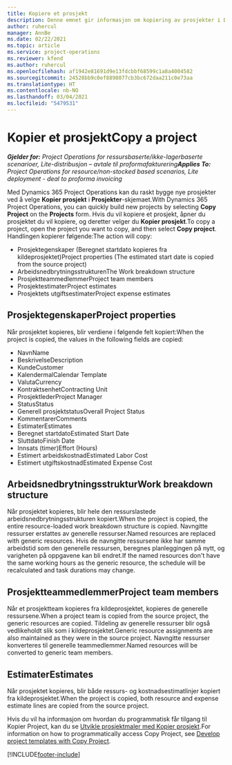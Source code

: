 ```yaml
---
title: Kopiere et prosjekt
description: Denne emnet gir informasjon om kopiering av prosjekter i Dynamics 365 Project Operations.
author: ruhercul
manager: AnnBe
ms.date: 02/22/2021
ms.topic: article
ms.service: project-operations
ms.reviewer: kfend
ms.author: ruhercul
ms.openlocfilehash: af1942e81691d9e13fdcbbf68599c1a8a4004582
ms.sourcegitcommit: 24528bb9c0ef8898077cb3bc672daa211c0e73aa
ms.translationtype: HT
ms.contentlocale: nb-NO
ms.lasthandoff: 03/04/2021
ms.locfileid: "5479531"
---
```

# <a name="copy-a-project"></a><span data-ttu-id="6abc9-103">Kopier et prosjekt</span><span class="sxs-lookup"><span data-stu-id="6abc9-103">Copy a project</span></span>

<span data-ttu-id="6abc9-104">_**Gjelder for:** Project Operations for ressursbaserte/ikke-lagerbaserte scenarioer, Lite-distribusjon – avtale til proformafakturering_</span><span class="sxs-lookup"><span data-stu-id="6abc9-104">_**Applies To:** Project Operations for resource/non-stocked based scenarios, Lite deployment - deal to proforma invoicing_</span></span>

<span data-ttu-id="6abc9-105">Med Dynamics 365 Project Operations kan du raskt bygge nye prosjekter ved å velge **Kopier prosjekt** i **Prosjekter**-skjemaet.</span><span class="sxs-lookup"><span data-stu-id="6abc9-105">With Dynamics 365 Project Operations, you can quickly build new projects by selecting **Copy Project** on the **Projects** form.</span></span> <span data-ttu-id="6abc9-106">Hvis du vil kopiere et prosjekt, åpner du prosjektet du vil kopiere, og deretter velger du **Kopier prosjekt**.</span><span class="sxs-lookup"><span data-stu-id="6abc9-106">To copy a project, open the project you want to copy, and then select **Copy project**.</span></span> <span data-ttu-id="6abc9-107">Handlingen kopierer følgende:</span><span class="sxs-lookup"><span data-stu-id="6abc9-107">The action will copy:</span></span>

- <span data-ttu-id="6abc9-108">Prosjektegenskaper (Beregnet startdato kopieres fra kildeprosjektet)</span><span class="sxs-lookup"><span data-stu-id="6abc9-108">Project properties (The estimated start date is copied from the source project)</span></span>
- <span data-ttu-id="6abc9-109">Arbeidsnedbrytningsstrukturen</span><span class="sxs-lookup"><span data-stu-id="6abc9-109">The Work breakdown structure</span></span>
- <span data-ttu-id="6abc9-110">Prosjektteammedlemmer</span><span class="sxs-lookup"><span data-stu-id="6abc9-110">Project team members</span></span>
- <span data-ttu-id="6abc9-111">Prosjektestimater</span><span class="sxs-lookup"><span data-stu-id="6abc9-111">Project estimates</span></span>
- <span data-ttu-id="6abc9-112">Prosjektets utgiftsestimater</span><span class="sxs-lookup"><span data-stu-id="6abc9-112">Project expense estimates</span></span>

## <a name="project-properties"></a><span data-ttu-id="6abc9-113">Prosjektegenskaper</span><span class="sxs-lookup"><span data-stu-id="6abc9-113">Project properties</span></span>

<span data-ttu-id="6abc9-114">Når prosjektet kopieres, blir verdiene i følgende felt kopiert:</span><span class="sxs-lookup"><span data-stu-id="6abc9-114">When the project is copied, the values in the following fields are copied:</span></span>

- <span data-ttu-id="6abc9-115">Navn</span><span class="sxs-lookup"><span data-stu-id="6abc9-115">Name</span></span>
- <span data-ttu-id="6abc9-116">Beskrivelse</span><span class="sxs-lookup"><span data-stu-id="6abc9-116">Description</span></span>
- <span data-ttu-id="6abc9-117">Kunde</span><span class="sxs-lookup"><span data-stu-id="6abc9-117">Customer</span></span>
- <span data-ttu-id="6abc9-118">Kalendermal</span><span class="sxs-lookup"><span data-stu-id="6abc9-118">Calendar Template</span></span>
- <span data-ttu-id="6abc9-119">Valuta</span><span class="sxs-lookup"><span data-stu-id="6abc9-119">Currency</span></span>
- <span data-ttu-id="6abc9-120">Kontraktsenhet</span><span class="sxs-lookup"><span data-stu-id="6abc9-120">Contracting Unit</span></span>
- <span data-ttu-id="6abc9-121">Prosjektleder</span><span class="sxs-lookup"><span data-stu-id="6abc9-121">Project Manager</span></span>
- <span data-ttu-id="6abc9-122">Status</span><span class="sxs-lookup"><span data-stu-id="6abc9-122">Status</span></span>
- <span data-ttu-id="6abc9-123">Generell prosjektstatus</span><span class="sxs-lookup"><span data-stu-id="6abc9-123">Overall Project Status</span></span>
- <span data-ttu-id="6abc9-124">Kommentarer</span><span class="sxs-lookup"><span data-stu-id="6abc9-124">Comments</span></span>
- <span data-ttu-id="6abc9-125">Estimater</span><span class="sxs-lookup"><span data-stu-id="6abc9-125">Estimates</span></span>
- <span data-ttu-id="6abc9-126">Beregnet startdato</span><span class="sxs-lookup"><span data-stu-id="6abc9-126">Estimated Start Date</span></span>
- <span data-ttu-id="6abc9-127">Sluttdato</span><span class="sxs-lookup"><span data-stu-id="6abc9-127">Finish Date</span></span>
- <span data-ttu-id="6abc9-128">Innsats (timer)</span><span class="sxs-lookup"><span data-stu-id="6abc9-128">Effort (Hours)</span></span>
- <span data-ttu-id="6abc9-129">Estimert arbeidskostnad</span><span class="sxs-lookup"><span data-stu-id="6abc9-129">Estimated Labor Cost</span></span>
- <span data-ttu-id="6abc9-130">Estimert utgiftskostnad</span><span class="sxs-lookup"><span data-stu-id="6abc9-130">Estimated Expense Cost</span></span>

## <a name="work-breakdown-structure"></a><span data-ttu-id="6abc9-131">Arbeidsnedbrytningsstruktur</span><span class="sxs-lookup"><span data-stu-id="6abc9-131">Work breakdown structure</span></span>

<span data-ttu-id="6abc9-132">Når prosjektet kopieres, blir hele den ressurslastede arbeidsnedbrytningsstrukturen kopiert.</span><span class="sxs-lookup"><span data-stu-id="6abc9-132">When the project is copied, the entire resource-loaded work breakdown structure is copied.</span></span> <span data-ttu-id="6abc9-133">Navngitte ressurser erstattes av generelle ressurser.</span><span class="sxs-lookup"><span data-stu-id="6abc9-133">Named resources are replaced with generic resources.</span></span> <span data-ttu-id="6abc9-134">Hvis de navngitte ressursene ikke har samme arbeidstid som den generelle ressursen, beregnes planleggingen på nytt, og varigheten på oppgavene kan bli endret.</span><span class="sxs-lookup"><span data-stu-id="6abc9-134">If the named resources don't have the same working hours as the generic resource, the schedule will be recalculated and task durations may change.</span></span>

## <a name="project-team-members"></a><span data-ttu-id="6abc9-135">Prosjektteammedlemmer</span><span class="sxs-lookup"><span data-stu-id="6abc9-135">Project team members</span></span>

<span data-ttu-id="6abc9-136">Når et prosjektteam kopieres fra kildeprosjektet, kopieres de generelle ressursene.</span><span class="sxs-lookup"><span data-stu-id="6abc9-136">When a project team is copied from the source project, the generic resources are copied.</span></span> <span data-ttu-id="6abc9-137">Tildeling av generelle ressurser blir også vedlikeholdt slik som i kildeprosjektet.</span><span class="sxs-lookup"><span data-stu-id="6abc9-137">Generic resource assignments are also maintained as they were in the source project.</span></span> <span data-ttu-id="6abc9-138">Navngitte ressurser konverteres til generelle teammedlemmer.</span><span class="sxs-lookup"><span data-stu-id="6abc9-138">Named resources will be converted to generic team members.</span></span>

## <a name="estimates"></a><span data-ttu-id="6abc9-139">Estimater</span><span class="sxs-lookup"><span data-stu-id="6abc9-139">Estimates</span></span>

<span data-ttu-id="6abc9-140">Når prosjektet kopieres, blir både ressurs- og kostnadsestimatlinjer kopiert fra kildeprosjektet.</span><span class="sxs-lookup"><span data-stu-id="6abc9-140">When the project is copied, both resource and expense estimate lines are copied from the source project.</span></span> 

<span data-ttu-id="6abc9-141">Hvis du vil ha informasjon om hvordan du programmatisk får tilgang til Kopier Project, kan du se [Utvikle prosjektmaler med Kopier prosjekt](dev-copy-project.md).</span><span class="sxs-lookup"><span data-stu-id="6abc9-141">For information on how to programmatically access Copy Project, see [Develop project templates with Copy Project](dev-copy-project.md).</span></span>


[!INCLUDE[footer-include](../includes/footer-banner.md)]
